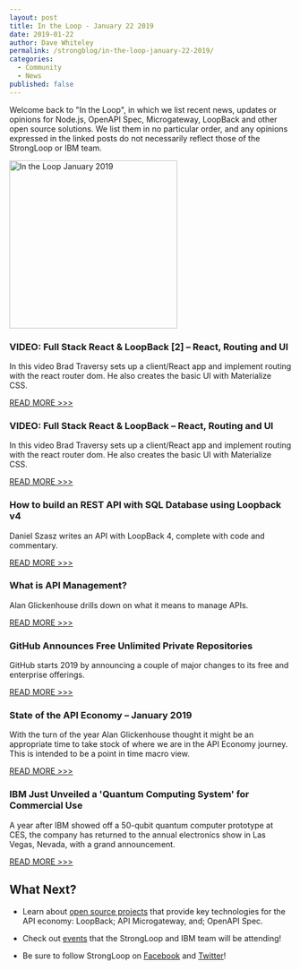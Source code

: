 ```yaml
---
layout: post
title: In the Loop - January 22 2019
date: 2019-01-22
author: Dave Whiteley
permalink: /strongblog/in-the-loop-january-22-2019/
categories:
  - Community
  - News
published: false
---
```


Welcome back to "In the Loop", in which we list recent news, updates or opinions for Node.js, OpenAPI Spec, Microgateway, LoopBack and other open source solutions. We list them in no particular order, and any opinions expressed in the linked posts do not necessarily reflect those of the StrongLoop or IBM team.
<!--more-->
<img src="https://strongloop.com/blog-assets/2019/01/in-the-loop-january-2019.png" alt="In the Loop January 2019" style="width: 300px"/>

### VIDEO: Full Stack React & LoopBack [2] – React, Routing and UI

In this video Brad Traversy sets up a client/React app and implement routing with the react router dom. He also creates the basic UI with Materialize CSS.

[READ MORE >>>](https://codingvideos.net/full-stack-react-loopback-2-react-routing-and-ui/)

### VIDEO: Full Stack React & LoopBack – React, Routing and UI

In this video Brad Traversy sets up a client/React app and implement routing with the react router dom. He also creates the basic UI with Materialize CSS.

[READ MORE >>>](https://codingvideos.net/full-stack-react-loopback-2-react-routing-and-ui/)

### How to build an REST API with SQL Database using Loopback v4

Daniel Szasz writes an API with LoopBack 4, complete with code and commentary.

[READ MORE >>>](https://medium.com/@danysz/how-to-build-an-rest-api-with-sql-database-using-loopback-v4-cd9653f6431b)

### What is API Management?

Alan Glickenhouse drills down on what it means to manage APIs.

[READ MORE >>>](https://developer.ibm.com/apiconnect/2019/01/10/what-is-api-management/)

### GitHub Announces Free Unlimited Private Repositories

GitHub starts 2019 by announcing a couple of major changes to its free and enterprise offerings.

[READ MORE >>>](https://news.softpedia.com/news/github-announces-free-unlimited-private-repositories-524462.shtml)

### State of the API Economy – January 2019

With the turn of the year Alan Glickenhouse thought it might be an appropriate time to take stock of where we are in the API Economy journey. This is intended to be a point in time macro view.

[READ MORE >>>](https://developer.ibm.com/apiconnect/2019/01/03/state-of-the-api-economy-january-2019/)

### IBM Just Unveiled a 'Quantum Computing System' for Commercial Use

A year after IBM showed off a 50-qubit quantum computer prototype at CES, the company has returned to the annual electronics show in Las Vegas, Nevada, with a grand announcement.

[READ MORE >>>](https://mashable.com/article/ibm-quantum-computing-system-ces-2019/)

## What Next?

* Learn about [open source projects](https://strongloop.com/projects/) that provide key technologies for the API economy: LoopBack; API Microgateway, and; OpenAPI Spec. 

* Check out [events](https://strongloop.com/events/) that the StrongLoop and IBM team will be attending!

* Be sure to follow StrongLoop on [Facebook](https://www.facebook.com/strongloop/) and [Twitter](https://twitter.com/StrongLoop)!
